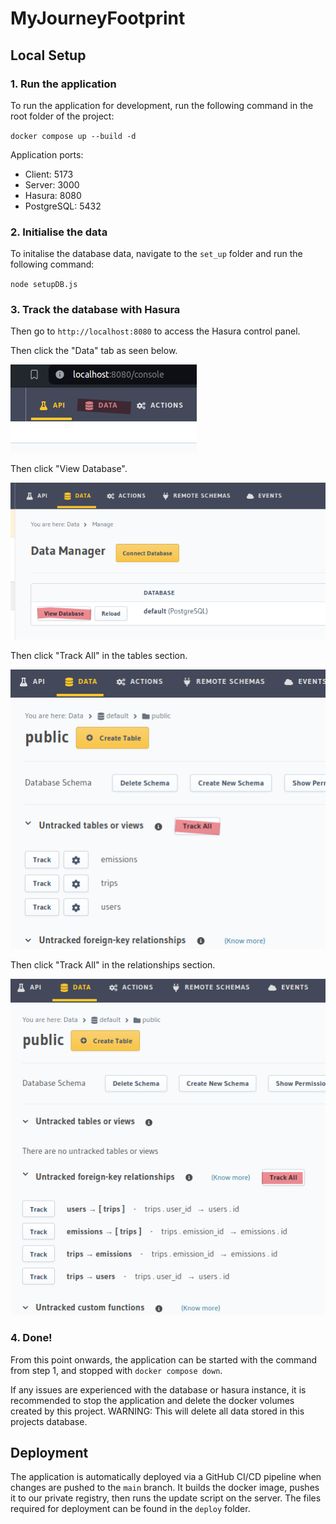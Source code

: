 # MyJourneyFootprint

## Local Setup

### 1. Run the application

To run the application for development, run the following command in the root folder of the project:

`docker compose up --build -d`

Application ports:

- Client: 5173
- Server: 3000
- Hasura: 8080
- PostgreSQL: 5432

### 2. Initialise the data

To initalise the database data, navigate to the `set_up` folder and run the following command:

`node setupDB.js`

### 3. Track the database with Hasura

Then go to `http://localhost:8080` to access the Hasura control panel.

Then click the "Data" tab as seen below.

![Data Tab](docs/graphql_data.png)

Then click "View Database".

![View Database](docs/graphql_view_db.png)

Then click "Track All" in the tables section.

![Track all Tables](docs/graphql_track_all_tables.png)

Then click "Track All" in the relationships section.

![Track all Relationships](docs/graphql_track_all_relationships.png)

### 4. Done!

From this point onwards, the application can be started with the command from step 1, and stopped with `docker compose down`.

If any issues are experienced with the database or hasura instance, it is recommended to stop the application and delete the docker volumes created by this project. WARNING: This will delete all data stored in this projects database.

## Deployment

The application is automatically deployed via a GitHub CI/CD pipeline when changes are pushed to the `main` branch. It builds the docker image, pushes it to our private registry, then runs the update script on the server. The files required for deployment can be found in the `deploy` folder.
